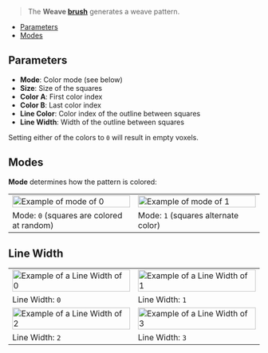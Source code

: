 > The **Weave [brush](Brush-Shaders)** generates a weave pattern.

- [Parameters](#parameters)
- [Modes](#modes)

## Parameters

- **Mode**: Color mode (see below)
- **Size**: Size of the squares
- **Color A**: First color index
- **Color B**: Last color index
- **Line Color**: Color index of the outline between squares
- **Line Width**: Width of the outline between squares

Setting either of the colors to `0` will result in empty voxels.

## Modes

**Mode** determines how the pattern is colored:

<table>
    <tr>
        <td width="50%"><img width="100%" src="https://s3.amazonaws.com/misc.lachlanmcdonald.com/magicavoxel-shaders/0.10.0/wave_mode_0.png" alt="Example of mode of 0"></td>
        <td width="50%"><img width="100%" src="https://s3.amazonaws.com/misc.lachlanmcdonald.com/magicavoxel-shaders/0.10.0/wave_mode_1.png" alt="Example of mode of 1"></td>
    </tr>
    <tr>
        <td>Mode: <code>0</code> (squares are colored at random)</td>
        <td>Mode: <code>1</code> (squares alternate color)</td>
    </tr>
</table>

## Line Width

<table>
    <tr>
        <td width="50%"><img width="100%" src="https://s3.amazonaws.com/misc.lachlanmcdonald.com/magicavoxel-shaders/0.10.0/weave_line_width_0.png" alt="Example of a Line Width of 0"></td>
        <td width="50%"><img width="100%" src="https://s3.amazonaws.com/misc.lachlanmcdonald.com/magicavoxel-shaders/0.10.0/weave_line_width_1.png" alt="Example of a Line Width of 1"></td>
    </tr>
    <tr>
        <td>Line Width: <code>0</code></td>
        <td>Line Width: <code>1</code></td>
    </tr>
    <tr>
        <td width="50%"><img width="100%" src="https://s3.amazonaws.com/misc.lachlanmcdonald.com/magicavoxel-shaders/0.10.0/weave_line_width_2.png" alt="Example of a Line Width of 2"></td>
        <td width="50%"><img width="100%" src="https://s3.amazonaws.com/misc.lachlanmcdonald.com/magicavoxel-shaders/0.10.0/weave_line_width_3.png" alt="Example of a Line Width of 3"></td>
    </tr>
    <tr>
        <td>Line Width: <code>2</code></td>
        <td>Line Width: <code>3</code></td>
    </tr>
</table>